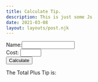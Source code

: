 ```yaml
---
title: Calculate Tip.
description: This is just some Js
date: 2021-03-08
layout: layouts/post.njk
---
```



<script>
alert("Hello");
console.log("Hello");


function sampleFunction() {
 var amount = document.getElementById("amount").value;
 var fname = document.getElementById("fname").value;
 submitOK = "true";

 if (fname.length > 10) {
 alert("The name may have no more than 10 characters");
 submitOK = "false";
 }

 if (isNaN(amount) || amount < 1 || amount > 1000) {
 alert("The Price must be a number between 1 and 1000");
 submitOK = "false";
 }

 if (submitOK == "false") {
 return false;}

 if (submitOK == "true") {
 var tip = (amount * 0.15);
 var tipTotal = (+tip + +amount );
 document.getElementById("output").innerHTML = "£" + tipTotal;
 }
}
</script>


 Name:<input type="text" id="fname" size="15" name="fname"><br>
 Cost: <input type="text" id="amount" size="4" name="amount"><br>
 <input type="button" value="Calculate" onclick="sampleFunction()">
 <p>The Total Plus Tip is: </p>

 <p id="output"></p>
